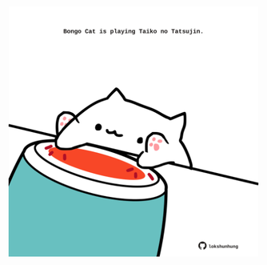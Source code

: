 <!-- built at 06/08/2023, 07:01:02 UTC -->
<p align="center">
  <img width="500" height="500" src="./ReadmeImage.svg">
</p>
